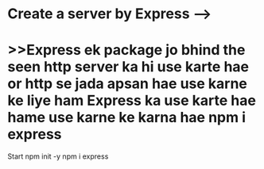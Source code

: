 # Create a server by Express -->
# >>Express ek package jo bhind the seen http server ka hi use karte hae or http se jada apsan hae use karne ke liye ham Express ka use karte hae hame use karne ke karna hae npm i express

 Start
npm init -y 
npm i express 
